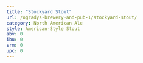 ```yaml
---
title: "Stockyard Stout"
url: /ogradys-brewery-and-pub-1/stockyard-stout/
category: North American Ale
style: American-Style Stout
abv: 0
ibu: 0
srm: 0
upc: 0
---
```


